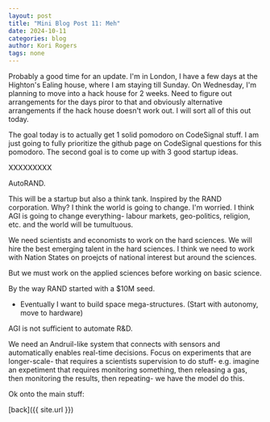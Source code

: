 ```yaml
---
layout: post
title: "Mini Blog Post 11: Meh"
date: 2024-10-11
categories: blog
author: Kori Rogers
tags: none
---
```

Probably a good time for an update. I'm in London, I have a few days at the Highton's Ealing house, where I am staying till Sunday. On Wednesday, I'm planning to move into a hack house for 2 weeks. Need to figure out arrangements for the days piror to that and obviously alternative arrangements if the hack house doesn't work out. I will sort all of this out today. 

The goal today is to actually get 1 solid pomodoro on CodeSignal stuff. I am just going to fully prioritize the github page on CodeSignal questions for this pomodoro. The second goal is to come up with 3 good startup ideas.

XXXXXXXXX

AutoRAND. 

This will be a startup but also a think tank. Inspired by the RAND corporation. Why? I think the world is going to change. I'm worried. I think AGI is going to change everything- labour markets, geo-politics, religion, etc. and the world will be tumultuous. 

We need scientists and economists to work on the hard sciences. We will hire the best emerging talent in the hard sciences. I think we need to work with Nation States on proejcts of national interest but around the sciences. 

But we must work on the applied sciences before working on basic science. 

By the way RAND started with a $10M seed.




















- Eventually I want to build space mega-structures. (Start with autonomy, move to hardware)

AGI is not sufficient to automate R&D. 

We need an Andruil-like system that connects with sensors and automatically enables real-time decisions. Focus on experiments that are longer-scale- that requires a scientists supervision to do stuff- e.g. imagine an expetiment that requires monitoring something, then releasing a gas, then monitoring the results, then repeating- we have the model do this. 




Ok onto the main stuff: 

[back]({{ site.url }})